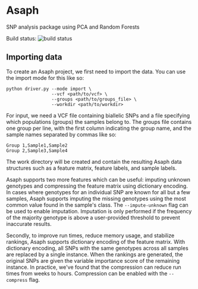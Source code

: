 # Asaph
SNP analysis package using PCA and Random Forests

Build status: ![build status](https://travis-ci.org/rnowling/asaph.svg?branch=dev)

## Importing data
To create an Asaph project, we first need to import the data.  You can use the import mode for this like so:

    python driver.py --mode import \
                     --vcf <path/to/vcf> \
                     --groups <path/to/groups_file> \
                     --workdir <path/to/workdir> 

For input, we need a VCF file containing biallelic SNPs and a file specifying which populations (groups) the samples belong to.  The groups file contains one group per line, with the first column indicating the group name, and the sample names separated by commas like so:

    Group 1,Sample1,Sample2
    Group 2,Sample3,Sample4

The work directory will be created and contain the resulting Asaph data structures such as a feature matrix, feature labels, and sample labels.

Asaph supports two more features which can be useful: imputing unknown genotypes and compressing the feature matrix using dictionary encoding.  In cases where genotypes for an individual SNP are known for all but a few samples, Asaph supports imputing the missing genotypes using the most common value found in the sample's class.  The `--impute-unknown` flag can be used to enable imputation.  Imputation is only performed if the frequency of the majority genotype is above a user-provided threshold to prevent inaccurate results.

Secondly, to improve run times, reduce memory usage, and stabilize rankings, Asaph supports dictionary encoding of the feature matrix.  With dictionary encoding, all SNPs with the same genotypes across all samples are replaced by a single instance.  When the rankings are generated, the original SNPs are given the variable importance score of the remaining instance.  In practice, we've found that the compression can reduce run times from weeks to hours.  Compression can be enabled with the `--compress` flag.



  
